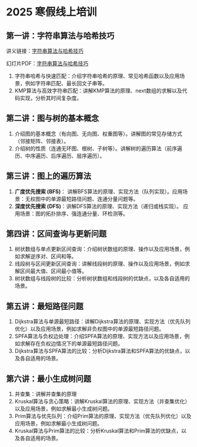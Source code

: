 # 2025 寒假线上培训

## 第一讲：字符串算法与哈希技巧 <Badge type="tip" text="@Online Feb 7 19:00-20:00" />

讲义链接：[字符串算法与哈希技巧](./day1/)

幻灯片PDF：[字符串算法与哈希技巧](./day1/slide.pdf)

1. 字符串哈希与快速匹配：介绍字符串哈希的原理、常见哈希函数以及应用场景，例如字符串匹配、最长回文子串等。  
2. KMP算法与高效字符串匹配：讲解KMP算法的原理、next数组的求解以及代码实现，分析其时间复杂度。  

## 第二讲：图与树的基本概念 <Badge type="tip" text="@Online Feb 9 19:00-20:00" />

1. 介绍图的基本概念（有向图、无向图、权重图等）。讲解图的常见存储方式（邻接矩阵、邻接表）。
2. 介绍树的性质（连通无环图、根树、子树等）。讲解树的遍历算法（前序遍历、中序遍历、后序遍历、层序遍历）。

## 第三讲：图上的遍历算法 <Badge type="tip" text="@Online Feb 11 19:00-20:00" />

1. **广度优先搜索 (BFS)**： 讲解BFS算法的原理、实现方法（队列实现）。应用场景：无权图中的单源最短路径问题、连通分量问题等。
2. **深度优先搜索 (DFS)**：讲解DFS算法的原理、实现方法（递归或栈实现）。 应用场景：图的拓扑排序、强连通分量、环检测等。

## 第四讲：区间查询与更新问题 <Badge type="tip" text="@Online Feb 13 19:00-20:00" />
1. 树状数组与单点更新区间查询：介绍树状数组的原理、操作以及应用场景，例如求解逆序对、区间和等。  
2. 线段树与区间更新区间查询：讲解线段树的原理、操作以及应用场景，例如求解区间最大值、区间最小值等。  
3. 树状数组与线段树的比较：分析树状数组和线段树的优缺点，以及各自适用的场景。  

## 第五讲：最短路径问题 <Badge type="tip" text="@Online Feb 15 19:00-20:00" />
1. Dijkstra算法与单源最短路径：讲解Dijkstra算法的原理、实现方法（优先队列优化）以及应用场景，例如求解非负权图中的单源最短路径问题。  
2. SPFA算法与负权边处理：介绍SPFA算法的原理、实现方法以及应用场景，例如求解存在负权边情况下的单源最短路径问题。  
3. Dijkstra算法与SPFA算法的比较：分析Dijkstra算法和SPFA算法的优缺点，以及各自适用的场景。  

## 第六讲：最小生成树问题 <Badge type="tip" text="@Online Feb 17 19:00-20:00" />
1. 并查集：讲解并查集的原理
2. Kruskal算法与贪心策略：讲解Kruskal算法的原理、实现方法（并查集优化）以及应用场景，例如求解最小生成树问题。  
3. Prim算法与优先队列：介绍Prim算法的原理、实现方法（优先队列优化）以及应用场景，例如求解最小生成树问题。  
4. Kruskal算法与Prim算法的比较：分析Kruskal算法和Prim算法的优缺点，以及各自适用的场景。  
